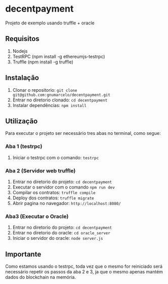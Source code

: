 # decentpayment
Projeto de exemplo usando truffle + oracle

## Requisitos
1. Nodejs
2. TestRPC (npm install -g ethereumjs-testrpc)
3. Truffle (npm install -g truffle)

## Instalação
1. Clonar o repositorio: `git clone git@github.com:gnumarcelo/decentpayment.git`
2. Entrar no diretorio clonado: `cd decentpayment`
3. Instalar dependências: `npm install`

## Utilização
Para executar o projeto ser necessário tres abas no terminal, como segue:
### Aba 1 (testrpc)
1. Iniciar o testrpc com o comando: `testrpc`

### Aba 2 (Servidor web truffle)
1. Entrar no diretorio do projeto: `cd decentpayment`
2. Executar o servidor com o comando `npm run dev`
3. Compilar os contratos: `truffle compile`
3. Deploy dos contratos: `truffle migrate`
4. Abrir pagina no navegador: `http://localhost:8080/`

### Aba3 (Executar o Oracle)
1. Entrar no diretorio do projeto: `cd decentpayment`
2. Entrar no diretorio do oracle: `cd oracle_server`
3. Iniciar o servidor do oracle: `node server.js`

## Importante
Como estamos usando o testrpc, toda vez que o mesmo for reiniciado será necessário repetir os passos da aba 2 e 3, ja que o mesmo apenas mantém dados do blockchain na memória.
